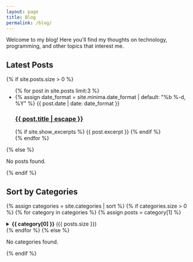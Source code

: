 ```yaml
---
layout: page
title: Blog
permalink: /blog/
---
```


Welcome to my blog! Here you'll find my thoughts on technology, programming, and other topics that interest me.

## Latest Posts

{% if site.posts.size > 0 %}
<ul class="post-list">
  {% for post in site.posts limit:3 %}
  <li>
    {% assign date_format = site.minima.date_format | default: "%b %-d, %Y" %}
    <span class="post-meta">{{ post.date | date: date_format }}</span>
    <h3>
      <a class="post-link" href="{{ post.url | relative_url }}">
        {{ post.title | escape }}
      </a>
    </h3>
    {% if site.show_excerpts %}
      {{ post.excerpt }}
    {% endif %}
  </li>
  {% endfor %}
</ul>
{% else %}
<p>No posts found.</p>
{% endif %}

## Sort by Categories

{% assign categories = site.categories | sort %}
{% if categories.size > 0 %}
  {% for category in categories %}
    {% assign posts = category[1] %}
<details>
  <summary><strong>{{ category[0] }}</strong> ({{ posts.size }})</summary>
  <ul style="margin-top: 10px;">
    {% for post in posts %}
    <li>
      <span class="post-meta">{{ post.date | date: "%b %-d, %Y" }}</span>
      <a href="{{ post.url | relative_url }}">{{ post.title }}</a>
    </li>
    {% endfor %}
  </ul>
</details>
  {% endfor %}
{% else %}
<p>No categories found.</p>
{% endif %}
